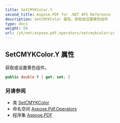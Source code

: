```yaml
---
title: SetCMYKColor.Y
second_title: Aspose.PDF for .NET API Reference
description: SetCMYKColor 属性。获取或设置黄色组件
type: docs
weight: 50
url: /zh/net/aspose.pdf.operators/setcmykcolor/y/
---
```

## SetCMYKColor.Y 属性

获取或设置黄色组件。

```csharp
public double Y { get; set; }
```

### 另请参阅

* 类 [SetCMYKColor](../)
* 命名空间 [Aspose.Pdf.Operators](../../../aspose.pdf.operators/)
* 程序集 [Aspose.PDF](../../../)